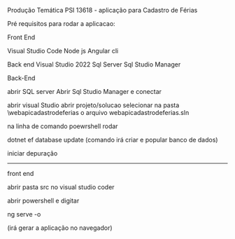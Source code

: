 Produção Temática PSI 13618 - aplicação para Cadastro de Férias

Pré requisitos para rodar a aplicacao:

Front End

Visual Studio Code
Node js
Angular cli

Back end
Visual Studio 2022
Sql Server
Sql Studio Manager

Back-End

abrir SQL server
Abrir Sql Studio Manager e conectar

abrir visual Studio
abrir projeto/solucao
selecionar na pasta \webapicadastrodeferias o arquivo webapicadastrodeferias.sln



na linha de comando poewrshell rodar 

dotnet ef database update 
(comando irá criar e popular banco de dados)

iniciar depuração

*********
front end

abrir pasta src no visual studio coder

abrir powershell e digitar

ng serve -o

(irá gerar a aplicação no navegador)
